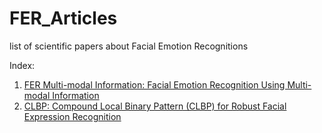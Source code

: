 # FER_Articles

list of scientific papers about Facial Emotion Recognitions 

Index:
1. [FER Multi-modal Information: Facial Emotion Recognition Using Multi-modal Information](https://github.com/danialfarsi/FER_Articles/tree/main/1-FER%20Multi-modal%20Information%20#facial-emotion-recognition-using-multi-modal-information)
2. [CLBP: Compound Local Binary Pattern (CLBP) for Robust Facial Expression Recognition]([https://github.com/danialfarsi/FER_Articles/tree/main/1-FER%20Multi-modal%20Information%20#facial-emotion-recognition-using-multi-modal-information](https://github.com/danialfarsi/FER_Articles/tree/main/2-CLBP)https://github.com/danialfarsi/FER_Articles/tree/main/2-CLBP)
